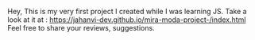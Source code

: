 Hey, 
This is my very first project I created while I was learning JS.
Take a look at it at : https://jahanvi-dev.github.io/mira-moda-project-/index.html
Feel free to share your reviews, suggestions.
